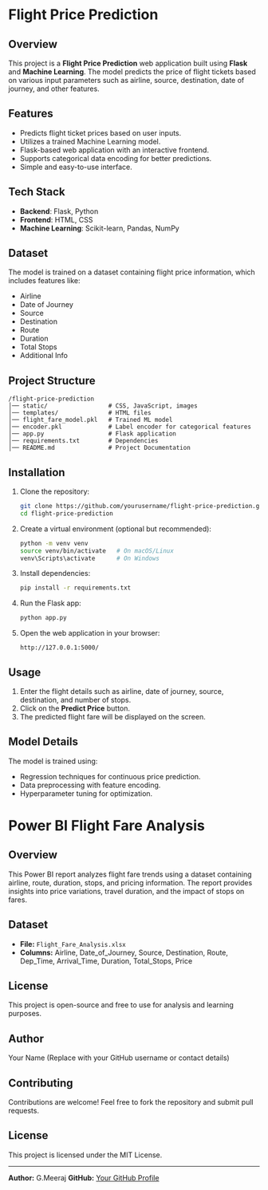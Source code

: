 # Flight Price Prediction

## Overview
This project is a **Flight Price Prediction** web application built using **Flask** and **Machine Learning**. The model predicts the price of flight tickets based on various input parameters such as airline, source, destination, date of journey, and other features.

## Features
- Predicts flight ticket prices based on user inputs.
- Utilizes a trained Machine Learning model.
- Flask-based web application with an interactive frontend.
- Supports categorical data encoding for better predictions.
- Simple and easy-to-use interface.

## Tech Stack
- **Backend**: Flask, Python
- **Frontend**: HTML, CSS 
- **Machine Learning**: Scikit-learn, Pandas, NumPy

## Dataset
The model is trained on a dataset containing flight price information, which includes features like:
- Airline
- Date of Journey
- Source
- Destination
- Route
- Duration
- Total Stops
- Additional Info

## Project Structure
```
/flight-price-prediction
│── static/                 # CSS, JavaScript, images
│── templates/              # HTML files
│── flight_fare_model.pkl   # Trained ML model
│── encoder.pkl             # Label encoder for categorical features
│── app.py                  # Flask application
│── requirements.txt        # Dependencies
│── README.md               # Project Documentation
```

## Installation
1. Clone the repository:
   ```bash
   git clone https://github.com/yourusername/flight-price-prediction.git
   cd flight-price-prediction
   ```

2. Create a virtual environment (optional but recommended):
   ```bash
   python -m venv venv
   source venv/bin/activate   # On macOS/Linux
   venv\Scripts\activate      # On Windows
   ```

3. Install dependencies:
   ```bash
   pip install -r requirements.txt
   ```

4. Run the Flask app:
   ```bash
   python app.py
   ```

5. Open the web application in your browser:
   ```
   http://127.0.0.1:5000/
   ```

## Usage
1. Enter the flight details such as airline, date of journey, source, destination, and number of stops.
2. Click on the **Predict Price** button.
3. The predicted flight fare will be displayed on the screen.

## Model Details
The model is trained using:
- Regression techniques for continuous price prediction.
- Data preprocessing with feature encoding.
- Hyperparameter tuning for optimization.

# Power BI Flight Fare Analysis

## Overview
This Power BI report analyzes flight fare trends using a dataset containing airline, route, duration, stops, and pricing information. The report provides insights into price variations, travel duration, and the impact of stops on fares.

## Dataset
- **File:** `Flight_Fare_Analysis.xlsx`
- **Columns:** Airline, Date_of_Journey, Source, Destination, Route, Dep_Time, Arrival_Time, Duration, Total_Stops, Price

## License
This project is open-source and free to use for analysis and learning purposes.

## Author
Your Name (Replace with your GitHub username or contact details)




## Contributing
Contributions are welcome! Feel free to fork the repository and submit pull requests.

## License
This project is licensed under the MIT License.

---
**Author:** G.Meeraj
**GitHub:** [Your GitHub Profile](https://github.com/G-Meeraj)
